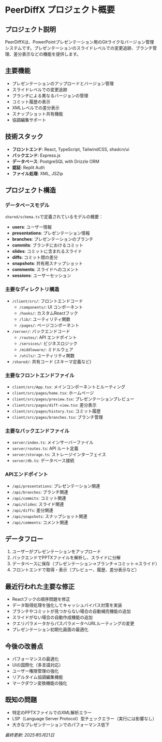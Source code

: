# PeerDiffX プロジェクト概要

## プロジェクト説明
PeerDiffXは、PowerPointプレゼンテーション用のGitライクなバージョン管理システムです。プレゼンテーションのスライドレベルでの変更追跡、ブランチ管理、差分表示などの機能を提供します。

## 主要機能
- プレゼンテーションのアップロードとバージョン管理
- スライドレベルでの変更追跡
- ブランチによる異なるバージョンの管理
- コミット履歴の表示
- XMLレベルでの差分表示
- スナップショット共有機能
- 協調編集サポート

## 技術スタック
- **フロントエンド**: React, TypeScript, TailwindCSS, shadcn/ui
- **バックエンド**: Express.js
- **データベース**: PostgreSQL with Drizzle ORM
- **認証**: Replit Auth
- **ファイル処理**: XML, JSZip

## プロジェクト構造

### データベースモデル
`shared/schema.ts`で定義されているモデルの概要：
- **users**: ユーザー情報
- **presentations**: プレゼンテーション情報
- **branches**: プレゼンテーションのブランチ
- **commits**: ブランチにおけるコミット
- **slides**: コミットに含まれるスライド
- **diffs**: コミット間の差分
- **snapshots**: 共有用スナップショット
- **comments**: スライドへのコメント
- **sessions**: ユーザーセッション

### 主要なディレクトリ構造
- `/client/src/`: フロントエンドコード
  - `/components/`: UI コンポーネント
  - `/hooks/`: カスタムReactフック
  - `/lib/`: ユーティリティ関数
  - `/pages/`: ページコンポーネント
- `/server/`: バックエンドコード
  - `/routes/`: API エンドポイント
  - `/services/`: ビジネスロジック
  - `/middleware/`: ミドルウェア
  - `/utils/`: ユーティリティ関数
- `/shared/`: 共有コード (スキーマ定義など)

### 主要なフロントエンドファイル
- `client/src/App.tsx`: メインコンポーネントとルーティング
- `client/src/pages/home.tsx`: ホームページ
- `client/src/pages/preview.tsx`: プレゼンテーションプレビュー
- `client/src/pages/diff-view.tsx`: 差分表示
- `client/src/pages/history.tsx`: コミット履歴
- `client/src/pages/branches.tsx`: ブランチ管理

### 主要なバックエンドファイル
- `server/index.ts`: メインサーバーファイル
- `server/routes.ts`: API ルート定義
- `server/storage.ts`: ストレージインターフェイス
- `server/db.ts`: データベース接続

### APIエンドポイント
- `/api/presentations`: プレゼンテーション関連
- `/api/branches`: ブランチ関連
- `/api/commits`: コミット関連
- `/api/slides`: スライド関連
- `/api/diffs`: 差分関連
- `/api/snapshots`: スナップショット関連
- `/api/comments`: コメント関連

## データフロー
1. ユーザーがプレゼンテーションをアップロード
2. バックエンドでPPTXファイルを解析し、スライドに分解
3. データベースに保存（プレゼンテーション→ブランチ→コミット→スライド）
4. フロントエンドで取得・表示（プレビュー、履歴、差分表示など）

## 最近行われた主要な修正
- Reactフックの順序問題を修正
- データ取得処理を強化してキャッシュバイパス対策を実装
- ブランチやコミットが見つからない場合の自動補完機能の追加
- スライドがない場合の自動作成機能の追加
- クエリパラメータからパスパラメータへURLルーティングの変更
- プレゼンテーション初期化画面の最適化

## 今後の改善点
- パフォーマンスの最適化
- UIの国際化（多言語対応）
- ユーザー権限管理の強化
- リアルタイム協調編集機能
- マークダウン変換機能の強化

## 既知の問題
- 特定のPPTXファイルでのXML解析エラー
- LSP（Language Server Protocol）型チェックエラー（実行には影響なし）
- 大きなプレゼンテーションでのパフォーマンス低下

*最終更新: 2025年5月21日*